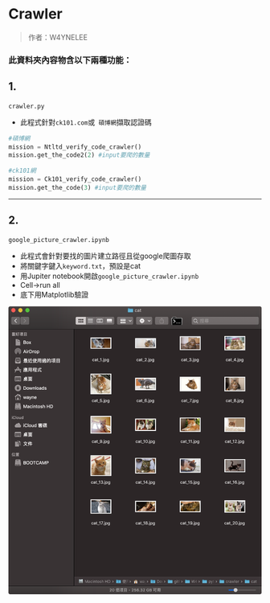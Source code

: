# Crawler

> 作者：W4YNELEE

### 此資料夾內容物含以下兩種功能：

## 1.
```
crawler.py
```

* 此程式針對`ck101.com`或` 碩博網`擷取認證碼

```python
#碩博網
mission = Ntltd_verify_code_crawler()
mission.get_the_code2(2) #input要爬的數量
```

```python
#ck101網
mission = Ck101_verify_code_crawler()
mission.get_the_code(3) #input要爬的數量
```

***

## 2.

```
google_picture_crawler.ipynb
```

* 此程式會針對要找的圖片建立路徑且從google爬圖存取
* 將關鍵字鍵入`keyword.txt`，預設是cat
* 用Jupiter notebook開啟`google_picture_crawler.ipynb`
* Cell->run all
* 底下用Matplotlib驗證


![圖片](img1.png "result")

